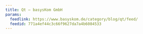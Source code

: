 ```yaml
---
title: Qt – basysKom GmbH
params:
  feedlink: https://www.basyskom.de/category/blog/qt/feed/
  feedid: 771a4ef44c3c66f9627da7a4b6084533
---
```

